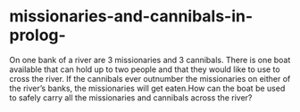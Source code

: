 # missionaries-and-cannibals-in-prolog-
On one bank of a river are 3 missionaries and 3 cannibals. There is one boat available that can hold up to two people and that they would like to use to cross the river. If the cannibals ever outnumber the missionaries on either of the river’s banks, the missionaries will get eaten.How can the boat be used to safely carry all the missionaries and cannibals across the river?
